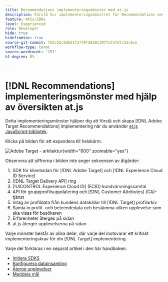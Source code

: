 ```yaml
---
title: Recommendations implementeringsmönster med at.js
description: Förstå hur implementeringsmönstret för Recommendations används med at.js
feature: APIs/SDKs
level: Experienced
role: Developer
hide: true
hidefromtoc: true
source-git-commit: 752c52c0db5173f49fd828c297fa7afd7c53c6ce
workflow-type: tm+mt
source-wordcount: '151'
ht-degree: 0%

---
```


# [!DNL Recommendations] implementeringsmönster med hjälp av översikten at.js

Detta implementeringsmönster hjälper dig att förstå och skapa [!DNL Adobe Target Recommendations] implementering när du använder [at.js JavaScript-bibliotek](/help/dev/implement/client-side/atjs/how-atjs-works/overview.md).

Klicka på bilden för att expandera till helskärm.

![Adobe Target - arkitektur](/help/dev/patterns/assets/architecture-chart.png){width="600" zoomable="yes"}

Observera att siffrorna i bilden inte anger sekvensen av åtgärder:

1. SDK för klientsidan för [!DNL Adobe Target] och [!DNL Experience Cloud ID Service]
1. [!DNL Target Delivery API] ring
1. [!UICONTROL Experience Cloud ID] (ECID) kundvärvningssamtal
1. API för gruppprofilsuppdatering och [!DNL Customer Attributes] (CA)-tjänst
1. Intag av profildata från kundens datakällor till [!DNL Target] profilarkiv
1. Samla in profil- och beteendedata och bestämma vilken upplevelse som ska visas för besökaren
1. Erfarenheter återges på sidan
1. at.js återger upplevelserna på sidan

Varje mönster består av olika delar, där varje del motsvarar ett kritiskt implementeringskrav för din [!DNL Target] implementering.

Varje del förklaras i en separat artikel i den här handboken:

* [Initiera SDKS](/help/dev/patterns/recs-atjs/initialize-sdk.md)
* [Konfigurera datainsamling](/help/dev/patterns/recs-atjs/data-collection.md)
* [Återge upplevelser](/help/dev/patterns/recs-atjs/render-experiences.md)
* [Meddela mål](/help/dev/patterns/recs-atjs/notify-target.md)

